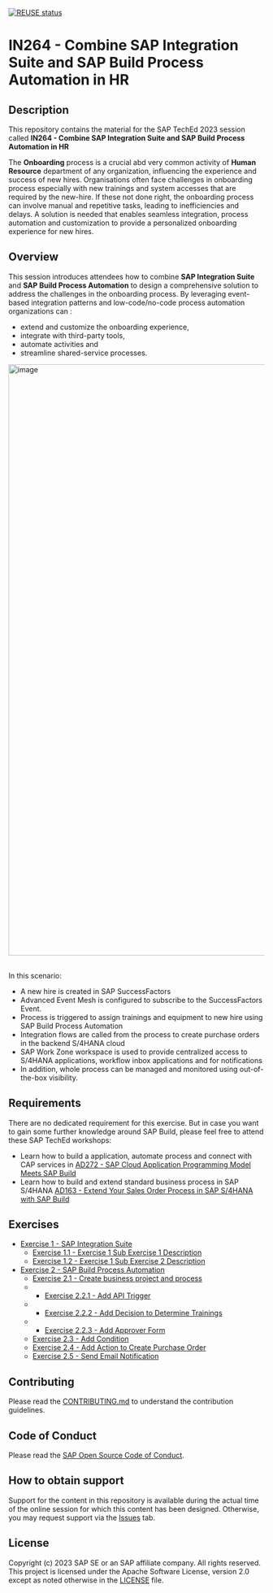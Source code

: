 [![REUSE status](https://api.reuse.software/badge/github.com/SAP-samples/teched2023-IN264)](https://api.reuse.software/info/github.com/SAP-samples/teched2023-IN264)

# IN264 - Combine SAP Integration Suite and SAP Build Process Automation in HR


## Description

This repository contains the material for the SAP TechEd 2023 session called **IN264 - Combine SAP Integration Suite and SAP Build Process Automation in HR**

The **Onboarding** process is a crucial abd very common activity of **Human Resource** department of any organization, influencing the experience and success of new hires. Organisations often face challenges in onboarding process especially with new trainings and system accesses that are required by the new-hire. If these not done right, the onboarding process can involve manual and repetitive tasks, leading to inefficiencies and delays. A solution is needed that enables seamless integration, process automation and customization to provide a personalized onboarding experience for new hires.

## Overview

This session introduces attendees how to combine **SAP Integration Suite** and **SAP Build Process Automation** to design a comprehensive solution to address the challenges in the onboarding process. By leveraging event-based integration patterns and low-code/no-code process automation organizations can :
- extend and customize the onboarding experience,
- integrate with third-party tools,
- automate activities and
- streamline shared-service processes.

<img width="1164" alt="image" src="https://github.com/SAP-samples/teched2023-IN264/assets/34297037/ae6a7241-4edd-4455-9a15-95016639aa49">


<br>In this scenario: <br>
- A new hire is created in SAP SuccessFactors
- Advanced Event Mesh is configured to subscribe to the SuccessFactors Event.
- Process is triggered to assign trainings and equipment to new hire using SAP Build Process Automation
- Integration flows are called from the process to create purchase orders in the backend S/4HANA cloud
- SAP Work Zone workspace is used to provide centralized access to S/4HANA applications, workflow inbox applications and for notifications
- In addition, whole process can be managed and monitored using out-of-the-box visibility.


## Requirements

There are no dedicated requirement for this exercise. But in case you want to gain some further knowledge around SAP Build, please feel free to attend these SAP TechEd workshops:
- Learn how to build a application, automate process and connect with CAP services in [AD272 - SAP Cloud Application Programming Model Meets SAP Build](https://github.com/SAP-samples/teched2023-AD272)
- Learn how to build and extend standard business process in SAP S/4HANA [AD163 - Extend Your Sales Order Process in SAP S/4HANA with SAP Build](https://github.com/SAP-samples/teched2023-AD163)

## Exercises

- [Exercise 1 - SAP Integration Suite](exercises/ex1/)
    - [Exercise 1.1 - Exercise 1 Sub Exercise 1 Description](exercises/ex1#exercise-11-sub-exercise-1-description)
    - [Exercise 1.2 - Exercise 1 Sub Exercise 2 Description](exercises/ex1#exercise-12-sub-exercise-2-description)
- [Exercise 2 - SAP Build Process Automation](exercises/ex2/)
    - [Exercise 2.1 - Create business project and process](exercises/ex2#exercise-21-sub-exercise-1-description)
   - - [Exercise 2.2.1 - Add API Trigger](exercises/ex2#exercise-22-sub-exercise-2-description)
    - - [Exercise 2.2.2 - Add Decision to Determine Trainings](exercises/ex2#exercise-22-sub-exercise-2-description)
    - - [Exercise 2.2.3 - Add Approver Form](exercises/ex2#exercise-22-sub-exercise-2-description)
    - [Exercise 2.3 - Add Condition](exercises/ex2#exercise-22-sub-exercise-2-description)
    - [Exercise 2.4 - Add Action to Create Purchase Order](exercises/ex2#exercise-22-sub-exercise-2-description)
    - [Exercise 2.5 - Send Email Notification](exercises/ex2#exercise-22-sub-exercise-2-description)

  
## Contributing
Please read the [CONTRIBUTING.md](./CONTRIBUTING.md) to understand the contribution guidelines.

## Code of Conduct
Please read the [SAP Open Source Code of Conduct](https://github.com/SAP-samples/.github/blob/main/CODE_OF_CONDUCT.md).

## How to obtain support

Support for the content in this repository is available during the actual time of the online session for which this content has been designed. Otherwise, you may request support via the [Issues](../../issues) tab.

## License
Copyright (c) 2023 SAP SE or an SAP affiliate company. All rights reserved. This project is licensed under the Apache Software License, version 2.0 except as noted otherwise in the [LICENSE](LICENSES/Apache-2.0.txt) file.
